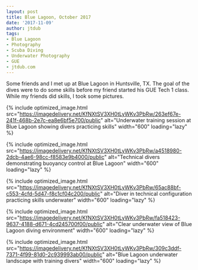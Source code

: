 ```yaml
---
layout: post
title: Blue Lagoon, October 2017
date: '2017-11-09'
author: jtdub
tags:
- Blue Lagoon
- Photography
- Scuba Diving
- Underwater Photography
- GUE
- jtdub.com
---
```


Some friends and I met up at Blue Lagoon in Huntsville, TX. The goal of the dives were to do some skills before my friend started his GUE Tech 1 class. While my friends did skills, I took some pictures.

{% include optimized_image.html 
   src="https://imagedelivery.net/KfNXtSV3XH0tLyWKv3PbRw/263ef67e-241f-468b-2e7c-ea8e6bf5e700/public" 
   alt="Underwater training session at Blue Lagoon showing divers practicing skills" 
   width="600" 
   loading="lazy" %}

{% include optimized_image.html 
   src="https://imagedelivery.net/KfNXtSV3XH0tLyWKv3PbRw/a4518980-2dcb-4ae6-98cc-f8583e9b4000/public" 
   alt="Technical divers demonstrating buoyancy control at Blue Lagoon" 
   width="600" 
   loading="lazy" %}

{% include optimized_image.html 
   src="https://imagedelivery.net/KfNXtSV3XH0tLyWKv3PbRw/65ac88bf-c553-4cfd-5d47-f8c1cf04c200/public" 
   alt="Diver in technical configuration practicing skills underwater" 
   width="600" 
   loading="lazy" %}

{% include optimized_image.html 
   src="https://imagedelivery.net/KfNXtSV3XH0tLyWKv3PbRw/fa518423-9637-4188-d671-4cd245700f00/public" 
   alt="Clear underwater view of Blue Lagoon diving environment" 
   width="600" 
   loading="lazy" %}

{% include optimized_image.html 
   src="https://imagedelivery.net/KfNXtSV3XH0tLyWKv3PbRw/309c3ddf-7371-4f99-81d0-2c939993ab00/public" 
   alt="Blue Lagoon underwater landscape with training divers" 
   width="600" 
   loading="lazy" %}
